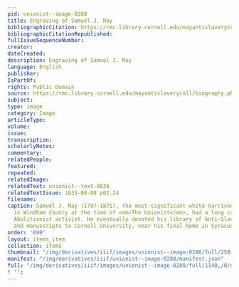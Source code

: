 ```yaml
---
pid: unionist--image-0288
title: Engraving of Samuel J. May
bibliographicCitation: https://rmc.library.cornell.edu/mayantislaverycoll/biography.php
bibliographicCitationRepublished: 
fullIssueSequenceNumber: 
creator: 
dateCreated: 
description: Engraving of Samuel J. May
language: English
publisher: 
IsPartOf: 
rights: Public Domain
source: https://rmc.library.cornell.edu/mayantislaverycoll/biography.php
subject: 
type: image
category: Image
articleType: 
volume: 
issue: 
transcription: 
scholarlyNotes: 
commentary: 
relatedPeople: 
featured: 
repeated: 
relatedImage: 
relatedText: unionist--text-0038
relatedTextIssue: 1833-08-08 p02.24
filename: 
caption: Samuel J. May (1797-1871), the most significant white Garrisonian Abolitionist
  in Windham County at the time of <em>The Unionist</em>, had a long career as an
  Abolitionist activist. He eventually donated his library of Anti-Slavery publcations
  and manuscripts to Cornell University, near his final home in Syracuse. https://rmc.library.cornell.edu/mayantislaverycoll/biography.php
order: '699'
layout: items_item
collection: items
thumbnail: "/img/derivatives/iiif/images/unionist--image-0288/full/250,/0/default.jpg"
manifest: "/img/derivatives/iiif/unionist--image-0288/manifest.json"
full: "/img/derivatives/iiif/images/unionist--image-0288/full/1140,/0/default.jpg"
! '': 
---
```

